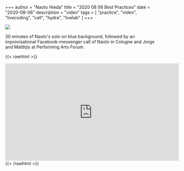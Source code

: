 +++
author = "Naoto Hieda"
title = "2020 08 06 Best Practices"
date = "2020-08-06"
description = "video"
tags = [ "practice", "video", "livecoding", "call", "hydra", "livelab" ]
+++

![](/images/2020-08-06-best-practices.png)

30 minutes of Naoto's solo on blue background, followed by an improvisational Facebook-messenger call of Naoto in Cologne and Jorge and Matthjis at Performing Arts Forum.

{{< rawhtml >}}
<div class="youtube-container">
<iframe class="youtube-video" width="560" height="315" src="https://www.youtube.com/embed/OD0p5QhAPNw" frameborder="0" allow="accelerometer; autoplay; encrypted-media; gyroscope; picture-in-picture" allowfullscreen></iframe>
</div>
{{< /rawhtml >}}

